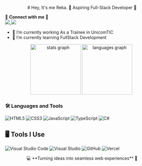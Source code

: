 <p align="center">
# Hey, It's me Reka. 
🌟 Aspiring Full-Stack Developer 🌟 


🔎 **Connect with me** 🔎 
  <br>
 <a href="www.linkedin.com/in/reka2405">
    <img src="https://img.shields.io/badge/-LinkedIn-blue?style=flat-square&logo=linkedin" />
  </a>
  <a href="https://www.instagram.com/reka_jajeindren/profilecard/?igsh=NmgwdWdzZHlzeDU3">
    <img src="https://img.shields.io/badge/-Instagram-E4405F?style=flat-square&logo=instagram&logoColor=white" />
  </a>



- 🔭 I’m currently working As a Trainee in UnicomTIC
- 🌱 I’m currently learning FullStack Development

<div align="center"> <img src="https://github-readme-stats.vercel.app/api?username=Reka2402&hide_title=false&hide_rank=false&show_icons=true&include_all_commits=true&count_private=true&disable_animations=false&theme=radical&locale=en&hide_border=false&order=1" height="165" alt="stats graph" /> <img src="https://github-readme-stats.vercel.app/api/top-langs?username=Reka2402&locale=en&hide_title=false&layout=compact&card_width=320&langs_count=5&theme=radical&hide_border=false&order=2" height="165" alt="languages graph" /> </div>


### 🛠 Languages and Tools  
![HTML5](https://img.shields.io/badge/-HTML5-E34F26?style=flat-square&logo=html5&logoColor=white)
![CSS3](https://img.shields.io/badge/-CSS3-1572B6?style=flat-square&logo=css3)
![JavaScript](https://img.shields.io/badge/-JavaScript-F7DF1E?style=flat-square&logo=javascript&logoColor=black)
![TypeScript](https://img.shields.io/badge/-TypeScript-007ACC?style=flat-square&logo=typescript&logoColor=white)
![C#](https://img.shields.io/badge/-C%23-239120?style=flat-square&logo=c-sharp&logoColor=white)


## 🖥 Tools I Use  
![Visual Studio Code](https://img.shields.io/badge/-VSCode-007ACC?style=flat-square&logo=visual-studio-code&logoColor=white)
![Visual Studio](https://img.shields.io/badge/-Visual%20Studio-5C2D91?style=flat-square&logo=visual-studio&logoColor=white)
![GitHub](https://img.shields.io/badge/-GitHub-181717?style=flat-square&logo=github)
![Vercel](https://img.shields.io/badge/-Vercel-000000?style=flat-square&logo=vercel&logoColor=white)  

<p align="center"> 
  💻 **Turning ideas into seamless web experiences** 🚀  
</p>
</p>




